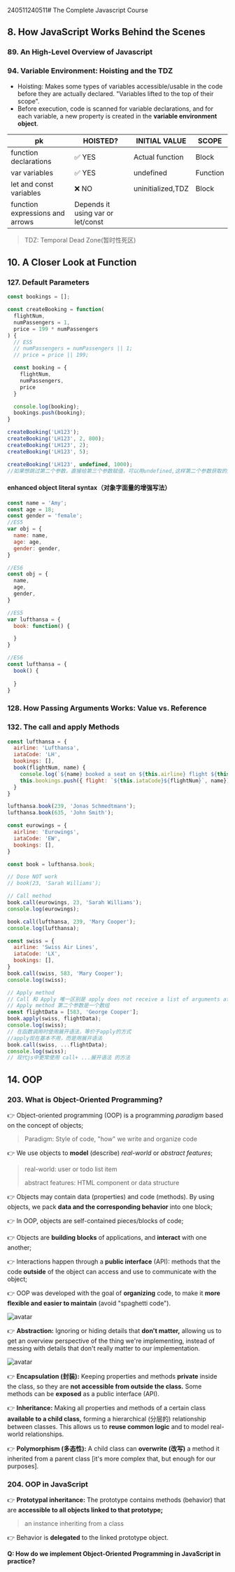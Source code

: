 240511240511# The Complete Javascript Course

## 8. How JavaScript Works Behind the Scenes 
### 89. An High-Level Overview of Javascript

### 94. Variable Environment: Hoisting and the TDZ
- Hoisting: Makes some types of variables accessible/usable in the code before they are
actually declared. "Variables lifted to the top of their scope".
- Before execution, code is scanned for variable declarations, and for each variable, a new
property is created in the **variable environment object**.

|pk                             |HOISTED?              |INITIAL VALUE    |SCOPE|
|----                           |----                  |----             |----|
|function declarations          |:white_check_mark: YES|Actual function  |Block|
|var variables                  |:white_check_mark: YES|undefined        |Function|
|let and const variables        |:x: NO                |uninitialized,TDZ|Block|
|function expressions and arrows|Depends it using var or let/const|

>TDZ: Temporal Dead Zone(暂时性死区)

## 10. A Closer Look at Function
### 127. Default Parameters
```javascript
const bookings = [];

const createBooking = function(
  flightNum,
  numPassengers = 1, 
  price = 199 * numPassengers
) {
  // ES5
  // numPassengers = numPassengers || 1;
  // price = price || 199;

  const booking = {
    flightNum,
    numPassengers,
    price
  }

  console.log(booking);
  bookings.push(booking);
}

createBooking('LH123');
createBooking('LH123', 2, 800);
createBooking('LH123', 2);
createBooking('LH123', 5);

createBooking('LH123', undefined, 1000);
//如果想跳过第二个参数，直接给第三个参数赋值，可以用undefined,这样第二个参数获取的是默认值
```
#### enhanced object literal syntax（对象字面量的增强写法）
```javascript
const name = 'Amy';
const age = 18;
const gender = 'female';
//ES5
var obj = {
  name: name,
  age: age,
  gender: gender,
}

//ES6
const obj = {
  name,
  age,
  gender,
}
```
```javascript
//ES5
var lufthansa = {
  book: function() {

  }
}

//ES6
const lufthansa = {
  book() {
    
  }
}
```

### 128. How Passing Arguments Works: Value vs. Reference

### 132. The call and apply Methods
```javascript
const lufthansa = {
  airline: 'Lufthansa',
  iataCode: 'LH',
  bookings: [],
  book(flightNum, name) {
    console.log(`${name} booked a seat on ${this.airline} flight ${this.iataCode}${flightNum}`);
    this.bookings.push({ flight: `${this.iataCode}${flightNum}`, name});
  }
}

lufthansa.book(239, 'Jonas Schmedtmann');
lufthansa.book(635, 'John Smith');

const eurowings = {
  airline: 'Eurowings',
  iataCode: 'EW',
  bookings: [],
}

const book = lufthansa.book;

// Dose NOT work
// book(23, 'Sarah Williams');

// Call method
book.call(eurowings, 23, 'Sarah Williams');
console.log(eurowings);

book.call(lufthansa, 239, 'Mary Cooper');
console.log(lufthansa);

const swiss = {
  airline: 'Swiss Air Lines',
  iataCode: 'LX',
  bookings: [],
}
book.call(swiss, 583, 'Mary Cooper');
console.log(swiss);

// Apply method
// Call 和 Apply 唯一区别是 apply does not receive a list of arguments after the this keyword
// Apply method 第二个参数是一个数组
const flightData = [583, 'George Cooper'];
book.apply(swiss, flightData);
console.log(swiss);
// 在函数调用时使用展开语法，等价于apply的方式
//apply现在基本不用，而是用展开语法
book.call(swiss, ...flightData);
console.log(swiss);
// 现代js中更常使用 call+ ...展开语法 的方法
```

## 14. OOP

### 203. What is Object-Oriented Programming?

:point_right: Object-oriented programming (OOP) is a programming *paradigm* based on the concept of objects;

> Paradigm: Style of code, "how" we write and organize code

:point_right:  We use objects to **model** (describe) *real-world* or *abstract features*;

> real-world: user or todo list item
>
> abstract features: HTML component or data structure

:point_right:  Objects may contain data (properties) and code (methods). By using objects, we pack **data and the corresponding behavior** into one block;

:point_right:  In OOP, objects are self-contained pieces/blocks of code;

:point_right:  Objects are **building blocks** of applications, and **interact** with one another;

:point_right:  Interactions happen through a **public interface** (API): methods that the code **outside** of the object can access and use to communicate with the object;

:point_right:  OOP was developed with the goal of **organizing** code, to make it **more flexible and easier to maintain** (avoid "spaghetti code").

![avatar](/Users/whz/web-projects/the-complete-javascript-course/img/oop1.png)



:point_right:  **Abstraction:** Ignoring or hiding details that **don't matter,** allowing us to get an overview perspective of the thing we're implementing, instead of messing with details that don't really matter to our implementation.

![avatar](/Users/whz/web-projects/the-complete-javascript-course/img/oop2.jpeg)

:point_right:  **Encapsulation (封装):** Keeping properties and methods **private** inside the class, so they are **not accessible from outside the class.** Some methods can be **exposed** as a public interface (API).



:point_right:  **Inheritance:** Making all properties and methods of a certain class **available to a child class,** forming a hierarchical (分层的) relationship between classes. This allows us to **reuse common logic** and to model real-world relationships.



:point_right:  **Polymorphism (多态性):** A child class can **overwrite (改写)** a method it inherited from a parent class [it's more complex that, but enough for our purposes].

### 204. OOP in JavaScript

:point_right: **Prototypal inheritance:** The prototype contains methods (behavior) that are **accessible to all objects linked to that prototype;**

> an instance inheriting from a class

:point_right: Behavior is **delegated** to the linked prototype object.

**Q: How do we implement Object-Oriented Programming in JavaScript in practice?**

















